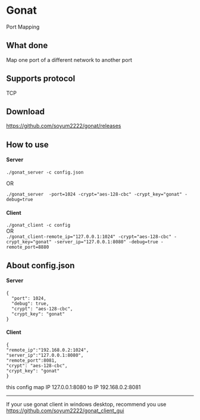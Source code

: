 # Gonat
Port Mapping

## What done
Map one port of a different network to another port

## Supports protocol
TCP

## Download
https://github.com/soyum2222/gonat/releases

## How to use
#### Server
` ./gonat_server -c config.json `  

OR  

` ./gonat_server  -port=1024
-crypt="aes-128-cbc"
-crypt_key="gonat"
-debug=true `

#### Client
` ./gonat_client -c config `  
OR  
` ./gonat_client-remote_ip="127.0.0.1:1024"
-crypt="aes-128-cbc"
-crypt_key="gonat"
-server_ip="127.0.0.1:8080"
-debug=true
-remote_port=8880 `

## About config.json
#### Server
```
{
  "port": 1024,
  "debug": true,
  "crypt": "aes-128-cbc",
  "crypt_key": "gonat"
}
```
#### Client
```
{
"remote_ip":"192.168.0.2:1024",  
"server_ip":"127.0.0.1:8080",  
"remote_port":8081,  
"crypt": "aes-128-cbc",  
"crypt_key": "gonat"  
}
```
this config map IP 127.0.0.1:8080 to IP 192.168.0.2:8081

---
If your use gonat client in windows desktop, recommend you use https://github.com/soyum2222/gonat_client_gui

